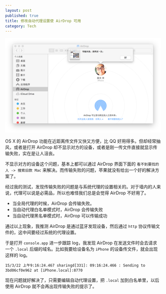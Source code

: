 ```yaml
---
layout: post
published: true
title: 修改自动代理设置使 AirDrop 可用
category: Tech
---
```


![](/images/pac-airdrop-conflict/1.png)

OS X 的 AirDrop 功能在近距离传文件又快又方便，比 QQ 好用得多。但却经常抽风，或者是打开 AirDrop 却不显示对方的设备，或者是刚一传文件直接就显示传输失败，实在是让人沮丧。

不显示对方的设备这个问题，基本上都可以通过 AirDrop 界面下面的 `看不到要找的人 -> 搜索旧款 Mac` 来解决。而传输失败的问题，苹果就没有给出一个好的解决方案了。

<!-- more -->

经过我的测试，发现传输失败的问题是与系统代理的设置相关的。对于墙内的人来说，代理可以说是必需品，所以也难怪我们总是会觉得 AirDrop 不好用了。

- 当全局代理的时候，AirDrop 会传输失败。
- 当自动代理白名单模式时，AirDrop 会传输失败
- 当自动代理黑名单模式时，AirDrop 可以传输成功

通过以上现象，我推测 AirDrop 是通过蓝牙发现设备，然后通过 `http` 协议传输文件的，这中间要经过系统的代理设置。

于是打开 `console.app` 进一步跟踪 log，我发现 AirDrop 在发送文件时会去请求一个 `.local` 后缀的域名。比如我要给设备名为 `iPhone` 的设备传文件，就会出现这样的 log。

~~~
15/3/22 上午9:16:24.467 sharingd[331]: 09:16:24.466 : Sending to 3bd06cf0e962 at [iPhone.local]:8770
~~~

现在问题就好解决了，只需要编辑自动代理设置，把 `.local` 加到白名单里，以后使用 AirDrop 就不会再出现传输失败的提示了。